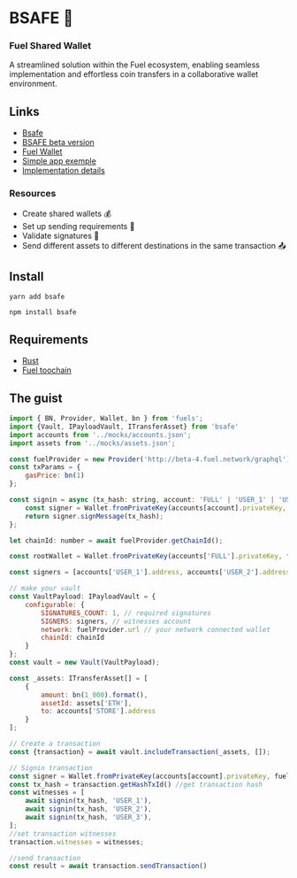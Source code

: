 # BSAFE 🐢

### Fuel Shared Wallet

A streamlined solution within the Fuel ecosystem, enabling seamless implementation and effortless coin transfers in a collaborative wallet environment.

## Links

-   [Bsafe](https://www.bsafe.pro)
-   [BSAFE beta version](https://app.bsafe.pro)
-   [Fuel Wallet](https://chrome.google.com/webstore/detail/fuel-wallet/dldjpboieedgcmpkchcjcbijingjcgok)
-   [Simple app exemple](https://github.com/infinitybase/bsafe-example)
-   [Implementation details](https://github.com/infinitybase/bsafe/blob/d56523ab905d4749fa22787936db41a100be08c9/src/__tests__/vault.test.ts)

### Resources

-   Create shared wallets 💰
-   Set up sending requirements 🔧
-   Validate signatures 🔏
-   Send different assets to different destinations in the same transaction 📤

## Install

```
yarn add bsafe
```

```
npm install bsafe
```

## Requirements

-   [Rust](https://www.rust-lang.org/tools/install)
-   [Fuel toochain](https://github.com/FuelLabs/fuelup)

## The guist

```javascript
import { BN, Provider, Wallet, bn } from 'fuels';
import {Vault, IPayloadVault, ITransferAsset} from 'bsafe'
import accounts from '../mocks/accounts.json';
import assets from '../mocks/assets.json';

const fuelProvider = new Provider('http://beta-4.fuel.network/graphql');
const txParams = {
    gasPrice: bn(1)
};

const signin = async (tx_hash: string, account: 'FULL' | 'USER_1' | 'USER_2' | 'USER_3' | 'USER_4' | 'USER_5') => {
    const signer = Wallet.fromPrivateKey(accounts[account].privateKey, fuelProvider);
    return signer.signMessage(tx_hash);
};

let chainId: number = await fuelProvider.getChainId();

const rootWallet = Wallet.fromPrivateKey(accounts['FULL'].privateKey, fuelProvider);

const signers = [accounts['USER_1'].address, accounts['USER_2'].address, accounts['USER_3'].address];

// make your vault
const VaultPayload: IPayloadVault = {
    configurable: {
        SIGNATURES_COUNT: 1, // required signatures
        SIGNERS: signers, // witnesses account
        network: fuelProvider.url // your network connected wallet
        chainId: chainId
    }
};
const vault = new Vault(VaultPayload);

const _assets: ITransferAsset[] = [
    {
        amount: bn(1_000).format(),
        assetId: assets['ETH'],
        to: accounts['STORE'].address
    }
];

// Create a transaction
const {transaction} = await vault.includeTransaction(_assets, []);

// Signin transaction
const signer = Wallet.fromPrivateKey(accounts[account].privateKey, fuelProvider); // instance an wallet account
const tx_hash = transaction.getHashTxId() //get transaction hash
const witnesses = [
    await signin(tx_hash, 'USER_1'),
    await signin(tx_hash, 'USER_2'),
    await signin(tx_hash, 'USER_3'),
];
//set transaction witnesses
transaction.witnesses = witnesses;

//send transaction
const result = await transaction.sendTransaction()

```
